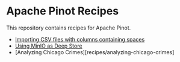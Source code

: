 # Apache Pinot Recipes

This repository contains recipes for Apache Pinot.

* [Importing CSV files with columns containing spaces](recipes/csv-files-spaces-column-names/)
* [Using MinIO as Deep Store](recipes/minio)
* [Analyzing Chicago Crimes][recipes/analyzing-chicago-crimes]
